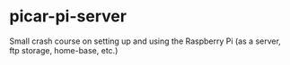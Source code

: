 # picar-pi-server
Small crash course on setting up and using the Raspberry Pi (as a server, ftp storage, home-base, etc.)
